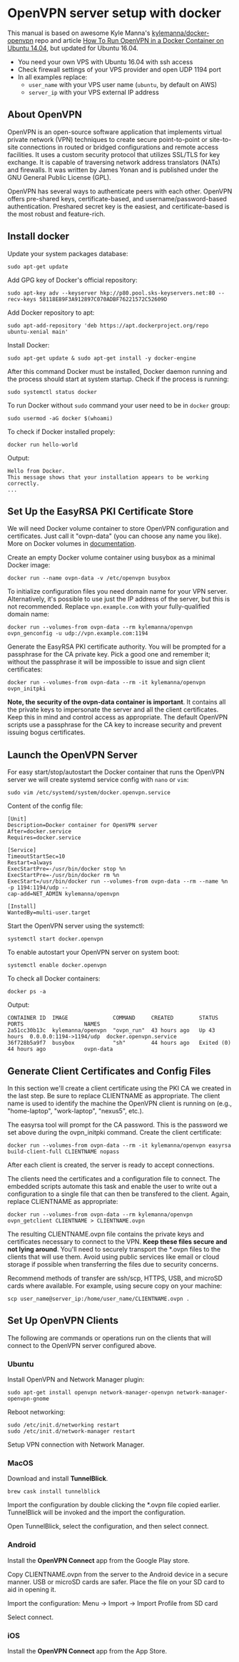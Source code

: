 # OpenVPN server setup with docker

This manual is based on awesome Kyle Manna's [kylemanna/docker-openvpn](https://github.com/kylemanna/docker-openvpn) repo and article [How To Run OpenVPN in a Docker Container on Ubuntu 14.04](https://www.digitalocean.com/community/tutorials/how-to-run-openvpn-in-a-docker-container-on-ubuntu-14-04), but updated for Ubuntu 16.04.

* You need your own VPS with Ubuntu 16.04 with ssh access
* Check firewall settings of your VPS provider and open UDP 1194 port
* In all examples replace: 
  * `user_name` with your VPS user name (`ubuntu`, by default on AWS)
  * `server_ip` with your VPS external IP address
  
## About OpenVPN
  
OpenVPN is an open-source software application that implements virtual private network (VPN) techniques to create secure point-to-point or site-to-site connections in routed or bridged configurations and remote access facilities. It uses a custom security protocol that utilizes SSL/TLS for key exchange. It is capable of traversing network address translators (NATs) and firewalls. It was written by James Yonan and is published under the GNU General Public License (GPL).

OpenVPN has several ways to authenticate peers with each other. OpenVPN offers pre-shared keys, certificate-based, and username/password-based authentication. Preshared secret key is the easiest, and certificate-based is the most robust and feature-rich.

## Install docker

Update your system packages database:
```
sudo apt-get update
```
Add GPG key of Docker's official repository:
```
sudo apt-key adv --keyserver hkp://p80.pool.sks-keyservers.net:80 --recv-keys 58118E89F3A912897C070ADBF76221572C52609D
```
Add Docker repository to apt:
```
sudo apt-add-repository 'deb https://apt.dockerproject.org/repo ubuntu-xenial main'
```
Install Docker:
```
sudo apt-get update & sudo apt-get install -y docker-engine
```
After this command Docker must be installed, Docker daemon running and the process should start at system startup. Check if the process is running:
```
sudo systemctl status docker
```
To run Docker without `sudo` command your user need to be in `docker` group:
```
sudo usermod -aG docker $(whoami)
```
To check if Docker installed propely:
```
docker run hello-world
```
Output:
```
Hello from Docker.
This message shows that your installation appears to be working correctly.
...
```

## Set Up the EasyRSA PKI Certificate Store

We will need Docker volume container to store OpenVPN configuration and certificates. Just call it "ovpn-data" (you can choose any name you like). More on Docker volumes in [documentation](https://docs.docker.com/storage/volumes/).

Create an empty Docker volume container using busybox as a minimal Docker image:
```
docker run --name ovpn-data -v /etc/openvpn busybox
```
To initialize configuration files you need domain name for your VPN server. Alternatively, it's possible to use just the IP address of the server, but this is not recommended. Replace `vpn.example.com` with your fully-qualified domain name:
```
docker run --volumes-from ovpn-data --rm kylemanna/openvpn ovpn_genconfig -u udp://vpn.example.com:1194
```
Generate the EasyRSA PKI certificate authority. You will be prompted for a passphrase for the CA private key. Pick a good one and remember it; without the passphrase it will be impossible to issue and sign client certificates:
```
docker run --volumes-from ovpn-data --rm -it kylemanna/openvpn ovpn_initpki
```

**Note, the security of the ovpn-data container is important**. It contains all the private keys to impersonate the server and all the client certificates. Keep this in mind and control access as appropriate. The default OpenVPN scripts use a passphrase for the CA key to increase security and prevent issuing bogus certificates.

## Launch the OpenVPN Server

For easy start/stop/autostart the Docker container that runs the OpenVPN server we will create systemd service config with `nano` or `vim`:
```
sudo vim /etc/systemd/system/docker.openvpn.service
```
Content of the config file:
```
[Unit]
Description=Docker container for OpenVPN server
After=docker.service
Requires=docker.service

[Service]
TimeoutStartSec=10
Restart=always
ExecStartPre=-/usr/bin/docker stop %n
ExecStartPre=-/usr/bin/docker rm %n
ExecStart=/usr/bin/docker run --volumes-from ovpn-data --rm --name %n -p 1194:1194/udp --
cap-add=NET_ADMIN kylemanna/openvpn

[Install]
WantedBy=multi-user.target
```
Start the OpenVPN server using the systemctl:
```
systemctl start docker.openvpn
```
To enable autostart your OpenVPN server on system boot:
```
systemctl enable docker.openvpn
```
To check all Docker containers:
```
docker ps -a
```
Output:
```
CONTAINER ID  IMAGE              COMMAND     CREATED        STATUS       PORTS                   NAMES
2a51cc30b13c  kylemanna/openvpn  "ovpn_run"  43 hours ago   Up 43 hours  0.0.0.0:1194->1194/udp  docker.openvpn.service
36f728b5a9f7  busybox            "sh"        44 hours ago   Exited (0)   44 hours ago            ovpn-data
```

## Generate Client Certificates and Config Files

In this section we'll create a client certificate using the PKI CA we created in the last step. Be sure to replace CLIENTNAME as appropriate. The client name is used to identify the machine the OpenVPN client is running on (e.g., "home-laptop", "work-laptop", "nexus5", etc.).

The easyrsa tool will prompt for the CA password. This is the password we set above during the ovpn_initpki command. Create the client certificate:
```
docker run --volumes-from ovpn-data --rm -it kylemanna/openvpn easyrsa build-client-full CLIENTNAME nopass
```
After each client is created, the server is ready to accept connections.

The clients need the certificates and a configuration file to connect. The embedded scripts automate this task and enable the user to write out a configuration to a single file that can then be transfered to the client. Again, replace CLIENTNAME as appropriate:
```
docker run --volumes-from ovpn-data --rm kylemanna/openvpn ovpn_getclient CLIENTNAME > CLIENTNAME.ovpn
```
The resulting CLIENTNAME.ovpn file contains the private keys and certificates necessary to connect to the VPN. **Keep these files secure and not lying around**. You'll need to securely transport the \*.ovpn files to the clients that will use them. Avoid using public services like email or cloud storage if possible when transferring the files due to security concerns.

Recommend methods of transfer are ssh/scp, HTTPS, USB, and microSD cards where available. For example, using secure copy on your machine:
```
scp user_name@server_ip:/home/user_name/CLIENTNAME.ovpn .
```

## Set Up OpenVPN Clients

The following are commands or operations run on the clients that will connect to the OpenVPN server configured above.

### Ubuntu

Install OpenVPN and Network Manager plugin:
```
sudo apt-get install openvpn network-manager-openvpn network-manager-openvpn-gnome
```
Reboot networking:
```
sudo /etc/init.d/networking restart
sudo /etc/init.d/network-manager restart
```
Setup VPN connection with Network Manager.

### MacOS

Download and install **TunnelBlick**.
```
brew cask install tunnelblick
```
Import the configuration by double clicking the \*.ovpn file copied earlier. TunnelBlick will be invoked and the import the configuration.

Open TunnelBlick, select the configuration, and then select connect.

### Android

Install the **OpenVPN Connect** app from the Google Play store.

Copy CLIENTNAME.ovpn from the server to the Android device in a secure manner. USB or microSD cards are safer. Place the file on your SD card to aid in opening it.

Import the configuration: Menu -> Import -> Import Profile from SD card

Select connect.

### iOS

Install the **OpenVPN Connect** app from the App Store.

